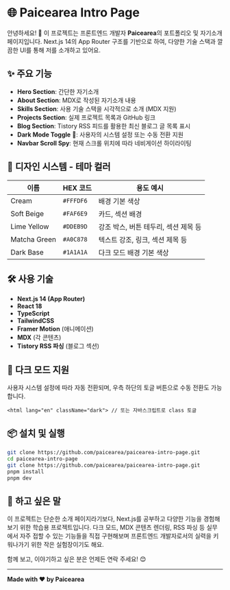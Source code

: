# 🌐 Paicearea Intro Page

안녕하세요! 👋
이 프로젝트는 프론트엔드 개발자 **Paicearea**의 포트폴리오 및 자기소개 페이지입니다.
Next.js 14의 App Router 구조를 기반으로 하여, 다양한 기술 스택과 깔끔한 UI를 통해 저를 소개하고 있어요.

## ✨ 주요 기능

- **Hero Section**: 간단한 자기소개
- **About Section**: MDX로 작성된 자기소개 내용
- **Skills Section**: 사용 기술 스택을 시각적으로 소개 (MDX 지원)
- **Projects Section**: 실제 프로젝트 목록과 GitHub 링크
- **Blog Section**: Tistory RSS 피드를 활용한 최신 블로그 글 목록 표시
- **Dark Mode Toggle** 🌙: 사용자의 시스템 설정 또는 수동 전환 지원
- **Navbar Scroll Spy**: 현재 스크롤 위치에 따라 네비게이션 하이라이팅

## 🎨 디자인 시스템 - 테마 컬러

| 이름         | HEX 코드  | 용도 예시                            |
| ------------ | --------- | ------------------------------------ |
| Cream        | `#FFFDF6` | 배경 기본 색상                       |
| Soft Beige   | `#FAF6E9` | 카드, 섹션 배경                      |
| Lime Yellow  | `#DDEB9D` | 강조 박스, 버튼 테두리, 섹션 제목 등 |
| Matcha Green | `#A0C878` | 텍스트 강조, 링크, 섹션 제목 등      |
| Dark Base    | `#1A1A1A` | 다크 모드 배경 기본 색상             |

## 🛠 사용 기술

- **Next.js 14 (App Router)**
- **React 18**
- **TypeScript**
- **TailwindCSS**
- **Framer Motion** (애니메이션)
- **MDX** (각 콘텐츠)
- **Tistory RSS 파싱** (블로그 섹션)

## 🌙 다크 모드 지원

사용자 시스템 설정에 따라 자동 전환되며, 우측 하단의 토글 버튼으로 수동 전환도 가능합니다.

```tsx
<html lang="en" className="dark"> // 또는 자바스크립트로 class 토글
```

## 📦 설치 및 실행

```bash
git clone https://github.com/paicearea/paicearea-intro-page.git
cd paicearea-intro-page
git clone https://github.com/paicearea/paicearea-intro-page.git
pnpm install
pnpm dev

```

## 🧠 하고 싶은 말

이 프로젝트는 단순한 소개 페이지라기보다, Next.js를 공부하고 다양한 기능을 경험해보기 위한 학습용 프로젝트입니다.
다크 모드, MDX 콘텐츠 렌더링, RSS 파싱 등 실무에서 자주 접할 수 있는 기능들을 직접 구현해보며
프론트엔드 개발자로서의 실력을 키워나가기 위한 작은 실험장이기도 해요.

함께 보고, 이야기하고 싶은 분은 언제든 연락 주세요! 😊

---

**Made with ❤️ by Paicearea**
